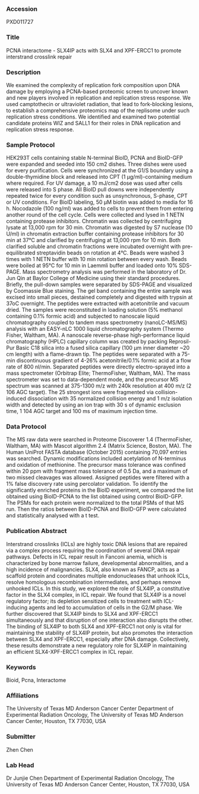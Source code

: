 ### Accession
PXD011727

### Title
PCNA interactome -  SLX4IP acts with SLX4 and XPF-ERCC1 to promote interstrand crosslink repair

### Description
We examined the complexity of replication fork composition upon DNA damage by employing a PCNA-based proteomic screen to uncover known and new players involved in replication and replication stress response. We used camptothecin or ultraviolet radiation, that lead to fork-blocking lesions, to establish a comprehensive proteomics map of the replisome under such replication stress conditions. We identified and examined two potential candidate proteins WIZ and SALL1 for their roles in DNA replication and replication stress response.

### Sample Protocol
HEK293T cells containing stable N-terminal BioID, PCNA and BioID-GFP were expanded and seeded into 150 cm2 dishes. Three dishes were used for every purification. Cells were synchronized at the G1/S boundary using a double-thymidine block and released into CPT (1 μg/ml)-containing medium where required. For UV damage, a 10 mJ/cm2 dose was used after cells were released into S phase. All BioID pull downs were independently repeated twice for every condition such as unsynchronous, S-phase, CPT or UV conditions. For BioID labeling, 50 μM biotin was added to media for 16 h. Nocodazole (100 ng/ml) was added to cells to prevent them from entering another round of the cell cycle. Cells were collected and lysed in 1 NETN containing protease inhibitors. Chromatin was collected by centrifuging lysate at 13,000 rpm for 30 min. Chromatin was digested by S7 nuclease (10 U/ml) in chromatin extraction buffer containing protease inhibitors for 30 min at 37°C and clarified by centrifuging at 13,000 rpm for 10 min. Both clarified soluble and chromatin fractions were incubated overnight with pre-equilibrated streptavidin beads on rotation at 4°C. Beads were washed 3 times with 1 NETN buffer with 10 min rotation between every wash. Beads were boiled at 95°C for 10 min in Laemmli buffer and loaded onto 10% SDS-PAGE.  Mass spectrometry analysis was performed in the laboratory of Dr. Jun Qin at Baylor College of Medicine using their standard procedures. Briefly, the pull-down samples were separated by SDS-PAGE and visualized by Coomassie Blue staining. The gel band containing the entire sample was excised into small pieces, destained completely and digested with trypsin at 37oC overnight. The peptides were extracted with acetonitrile and vacuum dried. The samples were reconstituted in loading solution (5% methanol containing 0.1% formic acid) and subjected to nanoscale liquid chromatography coupled to tandem mass spectrometry (nanoLC-MS/MS) analysis with an EASY-nLC 1000 liquid chromatography system (Thermo Fisher, Waltham, MA). A nanoscale reverse-phase high-performance liquid chromatography (HPLC) capillary column was created by packing Reprosil-Pur Basic C18 silica into a fused silica capillary (100 µm inner diameter  ~20 cm length) with a flame-drawn tip. The peptides were separated with a 75-min discontinuous gradient of 4-26% acetonitrile/0.1% formic acid at a flow rate of 800 nl/min. Separated peptides were directly electro-sprayed into a mass spectrometer (Orbitrap Elite; ThermoFisher, Waltham, MA). The mass spectrometer was set to data-dependent mode, and the precursor MS spectrum was scanned at 375-1300 m/z with 240k resolution at 400 m/z (2  106 AGC target). The 25 strongest ions were fragmented via collision-induced dissociation with 35 normalized collision energy and 1 m/z isolation width and detected by using an ion trap with 30 s of dynamic exclusion time, 1  104 AGC target and 100 ms of maximum injection time.

### Data Protocol
The MS raw data were searched in Proteome Discoverer 1.4 (ThermoFisher, Waltham, MA) with Mascot algorithm 2.4 (Matrix Science, Boston, MA). The Human UniProt FASTA database (October 2015) containing 70,097 entries was searched. Dynamic modifications included acetylation of N-terminus and oxidation of methionine. The precursor mass tolerance was confined within 20 ppm with fragment mass tolerance of 0.5 Da, and a maximum of two missed cleavages was allowed. Assigned peptides were filtered with a 1% false discovery rate using percolator validation. To identify the significantly enriched proteins in the BioID experiment, we compared the list obtained using BioID-PCNA to the list obtained using control BioID-GFP. The PSMs for each protein were normalized to the total PSMs of that MS run. Then the ratios between BioID-PCNA and BioID-GFP were calculated and statistically analysed with a t test.

### Publication Abstract
Interstrand crosslinks (ICLs) are highly toxic DNA lesions that are repaired via a complex process requiring the coordination of several DNA repair pathways. Defects in ICL repair result in Fanconi anemia, which is characterized by bone marrow failure, developmental abnormalities, and a high incidence of malignancies. SLX4, also known as FANCP, acts as a scaffold protein and coordinates multiple endonucleases that unhook ICLs, resolve homologous recombination intermediates, and perhaps remove unhooked ICLs. In this study, we explored the role of SLX4IP, a constitutive factor in the SLX4 complex, in ICL repair. We found that SLX4IP is a novel regulatory factor; its depletion sensitized cells to treatment with ICL-inducing agents and led to accumulation of cells in the G2/M phase. We further discovered that SLX4IP binds to SLX4 and XPF-ERCC1 simultaneously and that disruption of one interaction also disrupts the other. The binding of SLX4IP to both SLX4 and XPF-ERCC1 not only is vital for maintaining the stability of SLX4IP protein, but also promotes the interaction between SLX4 and XPF-ERCC1, especially after DNA damage. Collectively, these results demonstrate a new regulatory role for SLX4IP in maintaining an efficient SLX4-XPF-ERCC1 complex in ICL repair.

### Keywords
Bioid, Pcna, Interactome

### Affiliations
The University of Texas MD Anderson Cancer Center
Department of Experimental Radiation Oncology, The University of Texas MD Anderson Cancer Center, Houston, TX 77030, USA

### Submitter
Zhen Chen

### Lab Head
Dr Junjie Chen
Department of Experimental Radiation Oncology, The University of Texas MD Anderson Cancer Center, Houston, TX 77030, USA


